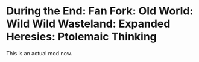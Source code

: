 # During the End: Fan Fork: Old World: Wild Wild Wasteland: Expanded Heresies: Ptolemaic Thinking

This is an actual mod now.